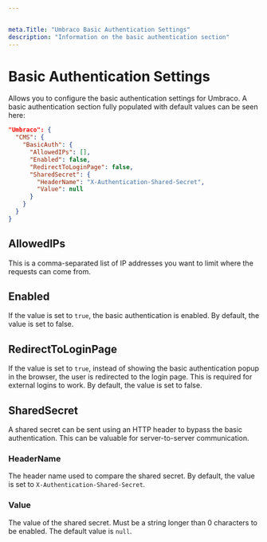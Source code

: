 ```yaml
---


meta.Title: "Umbraco Basic Authentication Settings"
description: "Information on the basic authentication section"
---
```


# Basic Authentication Settings

Allows you to configure the basic authentication settings for Umbraco. A basic authentication section fully populated with default values can be seen here:

```json
"Umbraco": {
  "CMS": {
    "BasicAuth": {
      "AllowedIPs": [],
      "Enabled": false,
      "RedirectToLoginPage": false,
      "SharedSecret": {
        "HeaderName": "X-Authentication-Shared-Secret",
        "Value": null
      }
    }
  }
}
```
## AllowedIPs

This is a comma-separated list of IP addresses you want to limit where the requests can come from.

## Enabled

If the value is set to `true`, the basic authentication is enabled. By default, the value is set to false.

## RedirectToLoginPage

If the value is set to `true`, instead of showing the basic authentication popup in the browser, the user is redirected to the login page. This is required for external logins to work. By default, the value is set to false.

## SharedSecret

A shared secret can be sent using an HTTP header to bypass the basic authentication. This can be valuable for server-to-server communication.

### HeaderName

The header name used to compare the shared secret. By default, the value is set to `X-Authentication-Shared-Secret`.

### Value

The value of the shared secret. Must be a string longer than 0 characters to be enabled. The default value is `null`.
